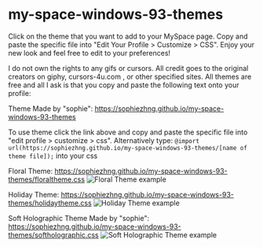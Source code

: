 # my-space-windows-93-themes

Click on the theme that you want to add to your MySpace page. Copy and paste the specific file into "Edit Your Profile > Customize > CSS". Enjoy your new look and feel free to edit to your preferences!

I do not own the rights to any gifs or cursors. All credit goes to the original creators on giphy, cursors-4u.com , or other specified sites. All themes are free and all I ask is that you copy and paste the following text onto your profile:

Theme Made by "sophie": https://sophiezhng.github.io/my-space-windows-93-themes

To use theme click the link above and copy and paste the specific file into "edit profile > customize > css". Alternatively type: `@import url(https://sophiezhng.github.io/my-space-windows-93-themes/[name of theme file]);` into your css 

Floral Theme: https://sophiezhng.github.io/my-space-windows-93-themes/floraltheme.css
![Floral Theme example](https://i.ibb.co/1GzZRyM/Screen-Shot-2020-12-07-at-7-57-11-PM.png)

Holiday Theme: https://sophiezhng.github.io/my-space-windows-93-themes/holidaytheme.css
![Holiday Theme example](https://i.ibb.co/RDV8fv8/Screen-Shot-2020-12-10-at-5-57-35-PM.png)

Soft Holographic Theme Made by "sophie": 
https://sophiezhng.github.io/my-space-windows-93-themes/softholographic.css
![Soft Holographic Theme example](https://i.ibb.co/MhxxYzH/Screen-Shot-2021-01-10-at-2-24-25-PM.png)
